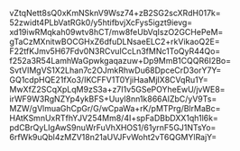 vZtqNett8sQ0xKmNSknV9Wsz74+zB2SG2scXRdH017k=
52zwidt4PLbVatRGk0/y5htifbvjXcFys5igzt9ievg=
xd19iwRMqkah09wtv8hCT/mw8feUbVqIszO2GCHePeM=
gTaCzMXnitwBOCGHxZ6dfuDLNsaeELC2+rkVikaoQ2E=
F22tfKJmv5H67Fdv0N3RCvuICcLn3fMNc1ToQyR44Qo=
f252a3R54LamhWaGpwkgaqazuw+Dp9MmB1CQQR6I2Bo=
SvtVIMgVS1X2Lhan7c2OJmkRhwDu68DpceCrD3orY7Y=
GQ1cdpHQE21fXo3/IKCFFV1T0YjiHaaMjIX8CVqRu1Y=
MwXfZ2SCqXpLqM9zS3a+z7I1v5GSePOYheEwU/jvWE8=
irWF9W3RgNZYp4ykBFS+Uuyl8nn1k866AIZbC/yV9Ts=
MZW/gVlmuaGhCpGr/G/wCpaWa+rK/pMTPrg/BlrMaBc=
HAtKSmnUxRTfhYJV254Mm8/4I+spFaDBbDXX1qh1l6k=
pdCBrQyLIgAwS9nuWrFuVhXHOS1/61yrnF5GJ1NTsYo=
6rfWk9uQbl4zMZV18n21aUVJFvWoht2vT6QGMYlRajY=
